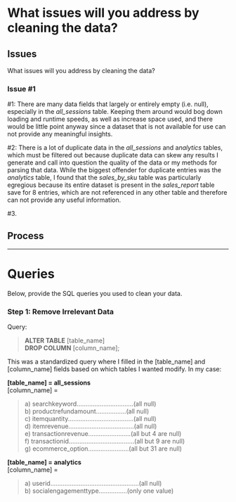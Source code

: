 # What issues will you address by cleaning the data?
## Issues
What issues will you address by cleaning the data?

### Issue #1<br>
#1: There are many data fields that largely or entirely empty (i.e. null), especially in the *all_sessions* table. Keeping them around would bog down loading and runtime speeds, as well as increase space used, and there would be little point anyway since a dataset that is not available for use can not provide any meaningful insights.<br>

#2: There is a lot of duplicate data in the *all_sessions* and a*nalytics* tables, which must be filtered out because duplicate data can skew any results I generate and call into question the quality of the data or my methods for parsing that data. While the biggest offender for duplicate entries was the *analytics* table, I found that the *sales_by_sku* table was particularly egregious because its entire dataset is present in the *sales_report* table save for 8 entries, which are not referenced in any other table and therefore can not provide any useful information.

#3. 



## Process

<hr>

# Queries

Below, provide the SQL queries you used to clean your data.

### Step 1: Remove Irrelevant Data<br>
Query:
> **ALTER TABLE** [table_name]<br>
> **DROP COLUMN** [column_name];

This was a standardized query where I filled in the [table_name] and [column_name] fields based on which tables I wanted modify. In my case:

**[table_name] = all_sessions**<br>
[column_name] =<br>
> a) searchkeyword................................(all null)<br>
b) productrefundamount.................(all null)<br>
c) itemquantity.....................................(all null)<br>
d) itemrevenue.....................................(all null)<br>
e) transactionrevenue........................(all but 4 are null)<br>
f) transactionid.....................................(all but 9 are null)<br>
g) ecommerce_option.......................(all but 31 are null)<br>

**[table_name] = analytics**<br>
[column_name] =<br>
> a) userid..................................................(all null)<br>
b) socialengagementtype................(only one value)





